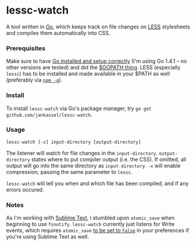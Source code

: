 lessc-watch
===========

A tool written in [Go](http://golang.org), which keeps track on file changes on [LESS](http://lesscss.org) stylesheets and compiles them automatically into CSS.

### Prerequisites

Make sure to have [Go installed and setup correctly](http://golang.org/doc/install) (I'm using Go 1.4.1 – no other versions are tested) and did the [$GOPATH thing](https://github.com/golang/go/wiki/GOPATH). LESS (especially `lessc`) has to be installed and made available in your $PATH as well (preferably via [`npm -g`](https://www.npmjs.com/package/less)).

### Install

To install `lessc-watch` via Go's package manager, try `go get github.com/jankassel/lessc-watch`. 

### Usage 

```
lessc-watch [-x] input-directory [output-directory]
```

The listener will watch for file changes in the `input-directory`. `output-directory` states where to put compiler output (i.e. the CSS). If omitted, all output will go into the same directory as `input-directory`. `-x` will enable compression, passing the same parameter to `lessc`.

`lessc-watch` will tell you when and which file has been compiled, and if any errors occured.

### Notes

As I'm working with [Sublime Text](http://www.sublimetext.com/3), I stumbled upon `atomic_save` when beginning to use `fsnotify`. `lessc-watch` currently just listens for Write events, which requires `atomic_save` [to be set to `false`](http://stackoverflow.com/a/20639093) in your preferences if you're using Sublime Text as well.

